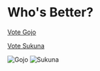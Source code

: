 # Who's Better?
[Vote Gojo](https://brainlos.github.io/option-1/)

[Vote Sukuna](https://brainlos.github.io/option-2/)

<img src="https://i.imgur.com/nNcwcXE.jpg" alt="Gojo">
<img src="https://i.imgur.com/fajTBjq.jpg" alt="Sukuna">
